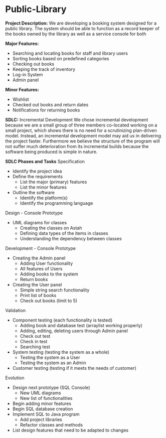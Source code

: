 # Public-Library

**Project Description:** We are developing a booking system designed for a public library. The system should be able to function as a record keeper of the books owned by the library as well as a service console for both 

**Major Features:**
- Searching and locating books for staff and library users
- Sorting books based on predefined categories
- Checking out books
- Keeping the track of inventory 
- Log-in System
- Admin panel

**Minor Features:**
- Wishlist
- Checked out books and return dates
- Notifications for returning books


**SDLC:** Incremental Development
We chose incremental development because we are a small group of three members co-located working on a small project, which shows there is no need for a scrutinizing plan-driven model. Instead, an incremental development model may aid us in delivering the project faster. Furthermore we believe the structure of the program will not suffer much deterioration from its incremental builds because the software being produced is simple in nature.

**SDLC Phases and Tasks**
Specification 
- Identify the project idea
- Define the requirements
  - List the major (primary) features
  - List the minor features
- Outline the software
  - Identify the platform(s)
  - Identify the programming language

Design - Console Prototype
- UML diagrams for classes
  - Creating the classes on Astah
  - Defining data types of the items in classes
  - Understanding the dependency between classes

Development - Console Prototype
- Creating the Admin panel 
  - Adding User functionality
  - All features of Users
  - Adding books to the system
  - Return books
- Creating the User panel
  - Simple string search functionality
  - Print list of books
  - Check out books (limit to 5)

Validation
- Component testing (each functionality is tested)
  - Adding book and database test (arraylist working properly)
  - Adding, editing, deleting users through Admin panel
  - Check out test
  - Check in test
  - Searching test
- System testing (testing the system as a whole)
  - Testing the system as a User
  - Testing the system as an Admin
- Customer testing (testing if it meets the needs of customer)

Evolution
- Design next prototype (SQL Console)
  - New UML diagrams
  - New list of functionalities
- Begin adding minor features
- Begin SQL database creation
- Implement SQL to Java program
  - Add project libraries
  - Refactor classes and methods
- List design features that need to be adapted to changes
